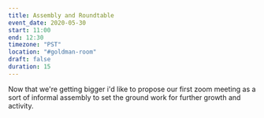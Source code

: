 ```yaml
---
title: Assembly and Roundtable
event_date: 2020-05-30
start: 11:00
end: 12:30
timezone: "PST"
location: "#goldman-room"
draft: false
duration: 15
---
```


Now that we're getting bigger i'd like to propose our first zoom meeting as a sort of informal assembly to set the ground work for further growth and activity.
